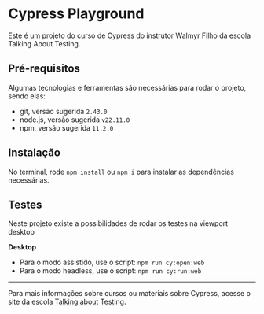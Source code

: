 # Cypress Playground
Este é um projeto do curso de Cypress do instrutor Walmyr Filho da escola Talking About Testing.

## Pré-requisitos
Algumas tecnologias e ferramentas são necessárias para rodar o projeto, sendo elas:
- git, versão sugerida `2.43.0`
- node.js, versão sugerida `v22.11.0`
- npm, versão sugerida `11.2.0`

## Instalação
No terminal, rode `npm install` ou `npm i` para instalar as dependências necessárias.

## Testes
Neste projeto existe a possibilidades de rodar os testes na viewport desktop

__Desktop__
- Para o modo assistido, use o script: `npm run cy:open:web`
- Para o modo headless, use o script: `npm run cy:run:web`

---
Para mais informações sobre cursos ou materiais sobre Cypress, acesse o site da escola [Talking about Testing](https://talkingabouttesting.com/).